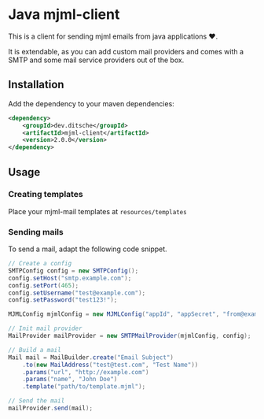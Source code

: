 # Java mjml-client

This is a client for sending mjml emails from java applications :heart:.

It is extendable, as you can add custom mail providers and comes with a SMTP and some mail service providers out of the box.

## Installation
Add the dependency to your maven dependencies:

```xml
<dependency>
    <groupId>dev.ditsche</groupId>
    <artifactId>mjml-client</artifactId>
    <version>2.0.0</version>
</dependency>
```

## Usage

### Creating templates
Place your mjml-mail templates at `resources/templates`

### Sending mails
To send a mail, adapt the following code snippet.

```java
// Create a config
SMTPConfig config = new SMTPConfig();
config.setHost("smtp.example.com");
config.setPort(465);
config.setUsername("test@example.com");
config.setPassword("test123!");

MJMLConfig mjmlConfig = new MJMLConfig("appId", "appSecret", "from@example.com");

// Init mail provider
MailProvider mailProvider = new SMTPMailProvider(mjmlConfig, config);

// Build a mail
Mail mail = MailBuilder.create("Email Subject")
    .to(new MailAddress("test@test.com", "Test Name"))
    .params("url", "http://example.com")
    .params("name", "John Doe")
    .template("path/to/template.mjml");

// Send the mail
mailProvider.send(mail);
```